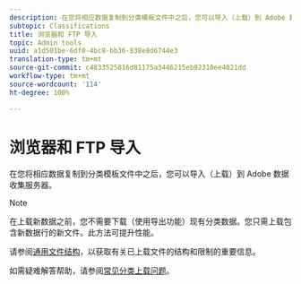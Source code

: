 ```yaml
---
description: 在您将相应数据复制到分类模板文件中之后，您可以导入（上载）到 Adobe 数据收集服务器。
subtopic: Classifications
title: 浏览器和 FTP 导入
topic: Admin tools
uuid: a1d501be-6df0-4bc8-bb36-838e8d6744e3
translation-type: tm+mt
source-git-commit: c4833525816d81175a3446215eb92310ee4021dd
workflow-type: tm+mt
source-wordcount: '114'
ht-degree: 100%

---
```



# 浏览器和 FTP 导入

在您将相应数据复制到分类模板文件中之后，您可以导入（上载）到 Adobe 数据收集服务器。

>[!NOTE]
>
> 在上载新数据之前，您不需要下载（使用导出功能）现有分类数据。您只需上载包含新数据行的新文件。此方法可提升性能。

请参阅[通用文件结构](/help/components/c-classifications2/c-classifications-importer/c-saint-data-files.md)，以获取有关已上载文件的结构和限制的重要信息。

如需疑难解答帮助，请参阅[常见分类上载问题](https://helpx.adobe.com/cn/analytics/kb/common-saint-upload-issues.html)。
